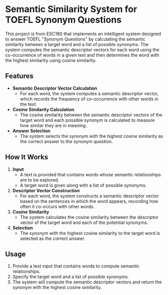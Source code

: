 # Semantic Similarity System for TOEFL Synonym Questions

This project is from ESC180 that implements an intelligent system designed to answer TOEFL "Synonym Questions" by calculating the semantic similarity between a target word and a list of possible synonyms. The system computes the semantic descriptor vectors for each word using the co-occurrence of words in a given text and then determines the word with the highest similarity using cosine similarity.

## Features

- **Semantic Descriptor Vector Calculation**  
  - For each word, the system computes a semantic descriptor vector, which records the frequency of co-occurrence with other words in the text.
- **Cosine Similarity Calculation**  
  - The cosine similarity between the semantic descriptor vectors of the target word and each possible synonym is calculated to measure how similar they are in meaning.
- **Answer Selection**  
  - The system selects the synonym with the highest cosine similarity as the correct answer to the synonym question.

## How It Works

1. **Input**  
   - A text is provided that contains words whose semantic relationships are to be explored.
   - A target word is given along with a list of possible synonyms.
2. **Descriptor Vector Construction**  
   - For each word, the system constructs a semantic descriptor vector based on the sentences in which the word appears, recording how often it co-occurs with other words.
3. **Cosine Similarity**  
   - The system calculates the cosine similarity between the descriptor vector of the target word and each of the potential synonyms.
4. **Selection**  
   - The synonym with the highest cosine similarity to the target word is selected as the correct answer.


## Usage

1. Provide a text input that contains words to compute semantic relationships.
2. Specify the target word and a list of possible synonyms.
3. The system will compute the semantic descriptor vectors and return the synonym with the highest cosine similarity.
